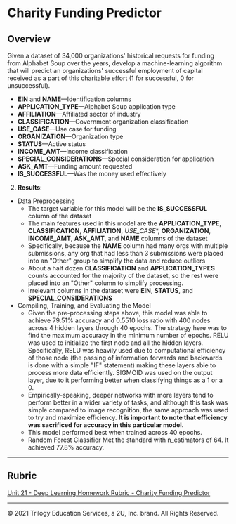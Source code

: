 # Charity Funding Predictor

## Overview

Given a dataset of 34,000 organizations' historical requests for funding from Alphabet Soup over the years, develop a machine-learning algorithm that will predict an organizations' successful employment of capital received as a part of this charitable effort (1 for successful, 0 for unsuccessful).

* **EIN** and **NAME**—Identification columns
* **APPLICATION_TYPE**—Alphabet Soup application type
* **AFFILIATION**—Affiliated sector of industry
* **CLASSIFICATION**—Government organization classification
* **USE_CASE**—Use case for funding
* **ORGANIZATION**—Organization type
* **STATUS**—Active status
* **INCOME_AMT**—Income classification
* **SPECIAL_CONSIDERATIONS**—Special consideration for application
* **ASK_AMT**—Funding amount requested
* **IS_SUCCESSFUL**—Was the money used effectively

2. **Results**:

  * Data Preprocessing
    * The target variable for this model will be the **IS_SUCCESSFUL** column of the dataset
    * The main features used in this model are the **APPLICATION_TYPE**, **CLASSIFICATION**, **AFFILIATION**, *USE_CASE**, **ORGANIZATION**, **INCOME_AMT**, **ASK_AMT**, and **NAME** columns of the dataset
    * Specifically, because the **NAME** column had many orgs with multiple submissions, any org that had less than 3 submissions were placed into an "Other" group to simplify the data and reduce outliers
    * About a half dozen **CLASSIFICATION** and **APPLICATION_TYPES** counts accounted for the majority of the dataset, so the rest were placed into an "Other" column to simplify processing.
    * Irrelevant columns in the dataset were **EIN**, **STATUS**, and **SPECIAL_CONSIDERATIONS**
  * Compiling, Training, and Evaluating the Model
    * Given the pre-processing steps above, this model was able to achieve 79.51% accuracy and 0.5510 loss ratio with 400 nodes across 4 hidden layers through 40 epochs. The strategy here was to find the maximum accuracy in the minimum number of epochs. RELU was used to initialize the first node and all the hidden layers. Specifically, RELU was heavily used due to computational efficiency of those node (the passing of information forwards and backwards is done with a simple "IF" statement) making these layers able to process more data efficiently. SIGMOID was used on the output layer, due to it performing better when classifying things as a 1 or a 0.
    * Empirically-speaking, deeper networks with more layers tend to perform better in a wider variety of tasks, and although this task was simple compared to image recognition, the same approach was used to try and maximize efficiency. **It is important to note that efficiency was sacrificed for accuracy in this particular model.**
    * This model performed best when trained across 40 epochs.
    * Random Forest Classifier Met the standard with n_estimators of 64. It achieved 77.8% accuracy.

- - -

## Rubric

[Unit 21 - Deep Learning Homework Rubric - Charity Funding Predictor](https://docs.google.com/document/d/1SLOROX0lqZwa1ms-iRbHMQr1QSsMT2k0boO9YpFBnHA/edit?usp=sharing)

___
© 2021  Trilogy Education Services, a 2U, Inc. brand. All Rights Reserved.	
